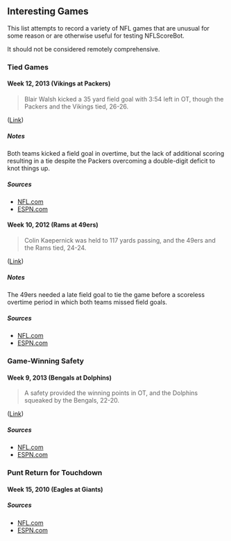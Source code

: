 ## Interesting Games ##

This list attempts to record a variety of NFL games that are unusual for some reason or are otherwise useful for testing NFLScoreBot.

It should not be considered remotely comprehensive.

### Tied Games ###

#### Week 12, 2013 (Vikings at Packers) ####

> Blair Walsh kicked a 35 yard field goal with 3:54 left in OT, though the Packers and the Vikings tied, 26-26.

([Link](https://twitter.com/NFLScoreBot/status/404731930828361728))

##### Notes #####

Both teams kicked a field goal in overtime, but the lack of additional scoring resulting in a tie despite the Packers overcoming a double-digit deficit to knot things up.

##### Sources #####

* [NFL.com](http://www.nfl.com/gamecenter/2013112403/2013/REG12/vikings@packers#menu=gameinfo&tab=analyze)
* [ESPN.com](http://scores.espn.go.com/nfl/boxscore?gameId=331124009)

#### Week 10, 2012 (Rams at 49ers) ####

> Colin Kaepernick was held to 117 yards passing, and the 49ers and the Rams tied, 24-24.

([Link](https://twitter.com/NFLScoreBot/status/267820582651973632))

##### Notes #####

The 49ers needed a late field goal to tie the game before a scoreless overtime period in which both teams missed field goals.

##### Sources #####

* [NFL.com](http://www.nfl.com/gamecenter/2012111110/2012/REG10/rams@49ers#menu=gameinfo&tab=analyze)
* [ESPN.com](http://scores.espn.go.com/nfl/boxscore?gameId=321111025)

### Game-Winning Safety ###

#### Week 9, 2013 (Bengals at Dolphins) ####

> A safety provided the winning points in OT, and the Dolphins squeaked by the Bengals, 22-20.

([Link](https://twitter.com/NFLScoreBot/statuses/396127677956243456))

##### Sources #####

* [NFL.com](http://www.nfl.com/gamecenter/2013103100/2013/REG9/bengals@dolphins#menu=gameinfo&tab=analyze)
* [ESPN.com](http://scores.espn.go.com/nfl/boxscore?gameId=331031015)

### Punt Return for Touchdown ###

#### Week 15, 2010 (Eagles at Giants) ####

##### Sources #####

* [NFL.com](http://www.nfl.com/gamecenter/2010121906/2010/REG15/eagles@giants#menu=gameinfo&tab=analyze)
* [ESPN.com](http://scores.espn.go.com/nfl/boxscore?gameId=301219019)